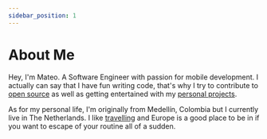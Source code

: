 ```yaml
---
sidebar_position: 1
---
```


# About Me

Hey, I'm Mateo. A Software Engineer with passion for mobile development. I actually can say that I have fun writing code, that's why I try to contribute to [open source](./open-source) as well as getting entertained with my [personal projects](./personal-projects).

As for my personal life, I'm originally from Medellín, Colombia but I currently live in The Netherlands. I like [travelling](./travelling/) and Europe is a good place to be in if you want to escape of your routine all of a sudden.
